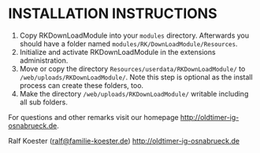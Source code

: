 # INSTALLATION INSTRUCTIONS

1. Copy RKDownLoadModule into your `modules` directory. Afterwards you should have a folder named `modules/RK/DownLoadModule/Resources`.
2. Initialize and activate RKDownLoadModule in the extensions administration.
3. Move or copy the directory `Resources/userdata/RKDownLoadModule/` to `/web/uploads/RKDownLoadModule/`.
   Note this step is optional as the install process can create these folders, too.
4. Make the directory `/web/uploads/RKDownLoadModule/` writable including all sub folders.

For questions and other remarks visit our homepage http://oldtimer-ig-osnabrueck.de.

Ralf Koester (ralf@familie-koester.de)
http://oldtimer-ig-osnabrueck.de
